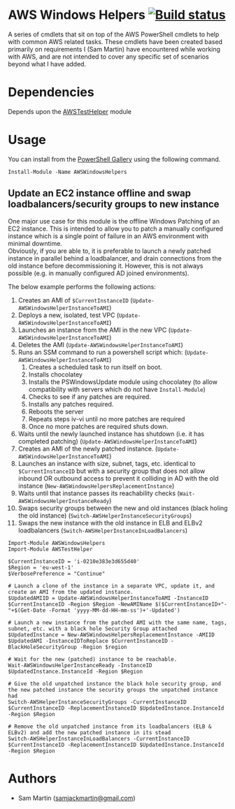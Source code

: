 # AWS Windows Helpers [![Build status](https://ci.appveyor.com/api/projects/status/1fc07ur3jd49k5cr/branch/master?svg=true)](https://ci.appveyor.com/project/Sam-Martin/awswindowshelpers/branch/master)

A series of cmdlets that sit on top of the AWS PowerShell cmdlets to help with common AWS related tasks.
These cmdlets have been created based primarily on requirements I (Sam Martin) have encountered while working with AWS, and are not intended to cover any specific set of scenarios beyond what I have added. 



# Dependencies
Depends upon the [AWSTestHelper](https://github.com/Sam-Martin/AWSTestHelper) module

# Usage
You can install from the [PowerShell Gallery](https://www.powershellgallery.com/packages/AWSWindowsHelpers/) using the following command.

```
Install-Module -Name AWSWindowsHelpers
```

## Update an EC2 instance offline and swap loadbalancers/security groups to new instance
One major use case for this module is the offline Windows Patching of an EC2 instance. 
This is intended to allow you to patch a manually configured instance which is a single point of failure in an AWS environment with minimal downtime.  
Obviously, if you are able to, it is preferable to launch a newly patched instance in parallel behind a loadbalancer, and drain connections from the old instance before decommissioning it. However, this is not always possible (e.g. in manually configured AD joined environments).  

The below example performs the following actions:  
1. Creates an AMI of `$CurrentInstanceID` (`Update-AWSWindowsHelperInstanceToAMI`)
2. Deploys a new, isolated, test VPC (`Update-AWSWindowsHelperInstanceToAMI`)
3. Launches an instance from the AMI in the new VPC (`Update-AWSWindowsHelperInstanceToAMI`)
4. Deletes the AMI (`Update-AWSWindowsHelperInstanceToAMI`)
5. Runs an SSM command to run a powershell script which: (`Update-AWSWindowsHelperInstanceToAMI`)
	1. Creates a scheduled task to run itself on boot.
	2. Installs chocolatey
	3. Installs the PSWindowsUpdate module using chocolatey (to allow compatibility with servers which do not have `Install-Module`)
	4. Checks to see if any patches are required.
	5. Installs any patches required.
	6. Reboots the server
	7. Repeats steps iv-vi until no more patches are required
	8. Once no more patches are required shuts down.
 6. Waits until the newly launched instance has shutdown (i.e. it has completed patching) (`Update-AWSWindowsHelperInstanceToAMI`)
 7. Creates an AMI of the newly patched instance. (`Update-AWSWindowsHelperInstanceToAMI`)
 8. Launches an instance with size, subnet, tags, etc. identical to `$CurrentInstanceID` but with a security group that does not allow inbound OR outbound access to prevent it colliding in AD with the old instance (`New-AWSWindowsHelpersReplacementInstance`)
 9. Waits until that instance passes its reachability checks (`Wait-AWSWindowsHelperInstanceReady`)
 10. Swaps security groups between the new and old instances (black holing the old instance) (`Switch-AWSHelperInstanceSecurityGroups`)
 11. Swaps the new instance with the old instance in ELB and ELBv2 loadbalancers (`Switch-AWSHelperInstanceInLoadBalancers`)

```
Import-Module AWSWindowsHelpers
Import-Module AWSTestHelper

$CurrentInstanceID = 'i-0210e383e3d655d40'
$Region = 'eu-west-1'
$VerbosePreference = "Continue"

# Launch a clone of the instance in a separate VPC, update it, and create an AMI from the updated instance.
$UpdatedAMIID = Update-AWSWindowsHelperInstanceToAMI -InstanceID $CurrentInstanceID -Region $Region -NewAMIName $($CurrentInstanceID+"-"+$(Get-Date -Format 'yyyy-MM-dd-HH-mm-ss')+'-Updated')

# Launch a new instance from the patched AMI with the same name, tags, subnet, etc. with a black hole Security Group attached
$UpdatedInstance = New-AWSWindowsHelpersReplacementInstance -AMIID $UpdatedAMI -InstanceIDToReplace $CurrentInstanceID -BlackHoleSecurityGroup -Region $region

# Wait for the new (patched) instance to be reachable.
Wait-AWSWindowsHelperInstanceReady -InstanceID $UpdatedInstance.InstanceId -Region $Region

# Give the old unpatched instance the black hole security group, and the new patched instance the security groups the unpatched instance had
Switch-AWSHelperInstanceSecurityGroups -CurrentInstanceID $CurrentInstanceID -ReplacementInstanceID $UpdatedInstance.InstanceId -Region $Region

# Remove the old unpatched instance from its loadbalancers (ELB & ELBv2) and add the new patched instance in its stead
Switch-AWSHelperInstanceInLoadBalancers -CurrentInstanceID $CurrentInstanceID -ReplacementInstanceID $UpdatedInstance.InstanceId -Region $Region
```

# Authors

- Sam Martin (samjackmartin@gmail.com)
